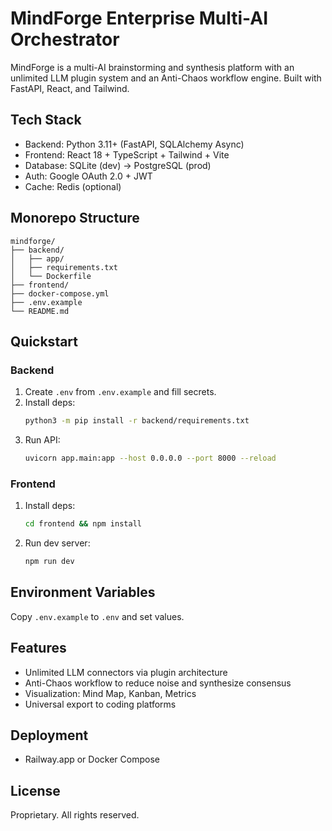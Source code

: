 # MindForge Enterprise Multi-AI Orchestrator

MindForge is a multi-AI brainstorming and synthesis platform with an unlimited LLM plugin system and an Anti-Chaos workflow engine. Built with FastAPI, React, and Tailwind.

## Tech Stack
- Backend: Python 3.11+ (FastAPI, SQLAlchemy Async)
- Frontend: React 18 + TypeScript + Tailwind + Vite
- Database: SQLite (dev) → PostgreSQL (prod)
- Auth: Google OAuth 2.0 + JWT
- Cache: Redis (optional)

## Monorepo Structure
```
mindforge/
├── backend/
│   ├── app/
│   ├── requirements.txt
│   └── Dockerfile
├── frontend/
├── docker-compose.yml
├── .env.example
└── README.md
```

## Quickstart

### Backend
1. Create `.env` from `.env.example` and fill secrets.
2. Install deps:
   ```bash
   python3 -m pip install -r backend/requirements.txt
   ```
3. Run API:
   ```bash
   uvicorn app.main:app --host 0.0.0.0 --port 8000 --reload
   ```

### Frontend
1. Install deps:
   ```bash
   cd frontend && npm install
   ```
2. Run dev server:
   ```bash
   npm run dev
   ```

## Environment Variables
Copy `.env.example` to `.env` and set values.

## Features
- Unlimited LLM connectors via plugin architecture
- Anti-Chaos workflow to reduce noise and synthesize consensus
- Visualization: Mind Map, Kanban, Metrics
- Universal export to coding platforms

## Deployment
- Railway.app or Docker Compose

## License
Proprietary. All rights reserved.